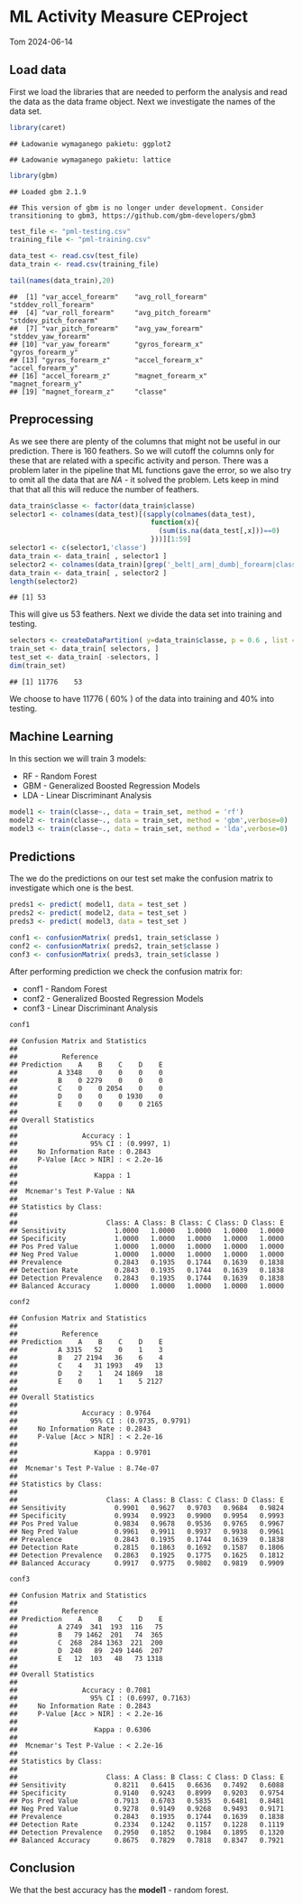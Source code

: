 ML Activity Measure CEProject
================
Tom
2024-06-14

## Load data

First we load the libraries that are needed to perform the analysis and
read the data as the data frame object. Next we investigate the names of
the data set.

``` r
library(caret)
```

    ## Ładowanie wymaganego pakietu: ggplot2

    ## Ładowanie wymaganego pakietu: lattice

``` r
library(gbm)
```

    ## Loaded gbm 2.1.9

    ## This version of gbm is no longer under development. Consider transitioning to gbm3, https://github.com/gbm-developers/gbm3

``` r
test_file <- "pml-testing.csv"
training_file <- "pml-training.csv"

data_test <- read.csv(test_file)
data_train <- read.csv(training_file)

tail(names(data_train),20)
```

    ##  [1] "var_accel_forearm"    "avg_roll_forearm"     "stddev_roll_forearm" 
    ##  [4] "var_roll_forearm"     "avg_pitch_forearm"    "stddev_pitch_forearm"
    ##  [7] "var_pitch_forearm"    "avg_yaw_forearm"      "stddev_yaw_forearm"  
    ## [10] "var_yaw_forearm"      "gyros_forearm_x"      "gyros_forearm_y"     
    ## [13] "gyros_forearm_z"      "accel_forearm_x"      "accel_forearm_y"     
    ## [16] "accel_forearm_z"      "magnet_forearm_x"     "magnet_forearm_y"    
    ## [19] "magnet_forearm_z"     "classe"

## Preprocessing

As we see there are plenty of the columns that might not be useful in
our prediction. There is 160 feathers. So we will cutoff the columns
only for these that are related with a specific activity and person.
There was a problem later in the pipeline that ML functions gave the
error, so we also try to omit all the data that are *NA* - it solved the
problem. Lets keep in mind that that all this will reduce the number of
feathers.

``` r
data_train$classe <- factor(data_train$classe)
selector1 <- colnames(data_test)[(sapply(colnames(data_test),
                                   function(x){
                                     (sum(is.na(data_test[,x]))==0)
                                   }))][1:59]
selector1 <- c(selector1,'classe')
data_train <- data_train[ , selector1 ]
selector2 <- colnames(data_train)[grep('_belt|_arm|_dumb|_forearm|classe',colnames(data_train))]
data_train <- data_train[ , selector2 ]
length(selector2)
```

    ## [1] 53

This will give us 53 feathers. Next we divide the data set into training
and testing.

``` r
selectors <- createDataPartition( y=data_train$classe, p = 0.6 , list = FALSE )
train_set <- data_train[ selectors, ]
test_set <- data_train[ -selectors, ]
dim(train_set)
```

    ## [1] 11776    53

We choose to have 11776 ( 60% ) of the data into training and 40% into
testing.

## Machine Learning

In this section we will train 3 models:

- RF - Random Forest
- GBM - Generalized Boosted Regression Models
- LDA - Linear Discriminant Analysis

``` r
model1 <- train(classe~., data = train_set, method = 'rf')
model2 <- train(classe~., data = train_set, method = 'gbm',verbose=0)
model3 <- train(classe~., data = train_set, method = 'lda',verbose=0)
```

## Predictions

The we do the predictions on our test set make the confusion matrix to
investigate which one is the best.

``` r
preds1 <- predict( model1, data = test_set )
preds2 <- predict( model2, data = test_set )
preds3 <- predict( model3, data = test_set )

conf1 <- confusionMatrix( preds1, train_set$classe )
conf2 <- confusionMatrix( preds2, train_set$classe )
conf3 <- confusionMatrix( preds3, train_set$classe )
```

After performing prediction we check the confusion matrix for:

- conf1 - Random Forest
- conf2 - Generalized Boosted Regression Models
- conf3 - Linear Discriminant Analysis

``` r
conf1
```

    ## Confusion Matrix and Statistics
    ## 
    ##           Reference
    ## Prediction    A    B    C    D    E
    ##          A 3348    0    0    0    0
    ##          B    0 2279    0    0    0
    ##          C    0    0 2054    0    0
    ##          D    0    0    0 1930    0
    ##          E    0    0    0    0 2165
    ## 
    ## Overall Statistics
    ##                                      
    ##                Accuracy : 1          
    ##                  95% CI : (0.9997, 1)
    ##     No Information Rate : 0.2843     
    ##     P-Value [Acc > NIR] : < 2.2e-16  
    ##                                      
    ##                   Kappa : 1          
    ##                                      
    ##  Mcnemar's Test P-Value : NA         
    ## 
    ## Statistics by Class:
    ## 
    ##                      Class: A Class: B Class: C Class: D Class: E
    ## Sensitivity            1.0000   1.0000   1.0000   1.0000   1.0000
    ## Specificity            1.0000   1.0000   1.0000   1.0000   1.0000
    ## Pos Pred Value         1.0000   1.0000   1.0000   1.0000   1.0000
    ## Neg Pred Value         1.0000   1.0000   1.0000   1.0000   1.0000
    ## Prevalence             0.2843   0.1935   0.1744   0.1639   0.1838
    ## Detection Rate         0.2843   0.1935   0.1744   0.1639   0.1838
    ## Detection Prevalence   0.2843   0.1935   0.1744   0.1639   0.1838
    ## Balanced Accuracy      1.0000   1.0000   1.0000   1.0000   1.0000

``` r
conf2
```

    ## Confusion Matrix and Statistics
    ## 
    ##           Reference
    ## Prediction    A    B    C    D    E
    ##          A 3315   52    0    1    3
    ##          B   27 2194   36    6    4
    ##          C    4   31 1993   49   13
    ##          D    2    1   24 1869   18
    ##          E    0    1    1    5 2127
    ## 
    ## Overall Statistics
    ##                                           
    ##                Accuracy : 0.9764          
    ##                  95% CI : (0.9735, 0.9791)
    ##     No Information Rate : 0.2843          
    ##     P-Value [Acc > NIR] : < 2.2e-16       
    ##                                           
    ##                   Kappa : 0.9701          
    ##                                           
    ##  Mcnemar's Test P-Value : 8.74e-07        
    ## 
    ## Statistics by Class:
    ## 
    ##                      Class: A Class: B Class: C Class: D Class: E
    ## Sensitivity            0.9901   0.9627   0.9703   0.9684   0.9824
    ## Specificity            0.9934   0.9923   0.9900   0.9954   0.9993
    ## Pos Pred Value         0.9834   0.9678   0.9536   0.9765   0.9967
    ## Neg Pred Value         0.9961   0.9911   0.9937   0.9938   0.9961
    ## Prevalence             0.2843   0.1935   0.1744   0.1639   0.1838
    ## Detection Rate         0.2815   0.1863   0.1692   0.1587   0.1806
    ## Detection Prevalence   0.2863   0.1925   0.1775   0.1625   0.1812
    ## Balanced Accuracy      0.9917   0.9775   0.9802   0.9819   0.9909

``` r
conf3
```

    ## Confusion Matrix and Statistics
    ## 
    ##           Reference
    ## Prediction    A    B    C    D    E
    ##          A 2749  341  193  116   75
    ##          B   79 1462  201   74  365
    ##          C  268  284 1363  221  200
    ##          D  240   89  249 1446  207
    ##          E   12  103   48   73 1318
    ## 
    ## Overall Statistics
    ##                                           
    ##                Accuracy : 0.7081          
    ##                  95% CI : (0.6997, 0.7163)
    ##     No Information Rate : 0.2843          
    ##     P-Value [Acc > NIR] : < 2.2e-16       
    ##                                           
    ##                   Kappa : 0.6306          
    ##                                           
    ##  Mcnemar's Test P-Value : < 2.2e-16       
    ## 
    ## Statistics by Class:
    ## 
    ##                      Class: A Class: B Class: C Class: D Class: E
    ## Sensitivity            0.8211   0.6415   0.6636   0.7492   0.6088
    ## Specificity            0.9140   0.9243   0.8999   0.9203   0.9754
    ## Pos Pred Value         0.7913   0.6703   0.5835   0.6481   0.8481
    ## Neg Pred Value         0.9278   0.9149   0.9268   0.9493   0.9171
    ## Prevalence             0.2843   0.1935   0.1744   0.1639   0.1838
    ## Detection Rate         0.2334   0.1242   0.1157   0.1228   0.1119
    ## Detection Prevalence   0.2950   0.1852   0.1984   0.1895   0.1320
    ## Balanced Accuracy      0.8675   0.7829   0.7818   0.8347   0.7921

## Conclusion

We that the best accuracy has the **model1** - random forest.

